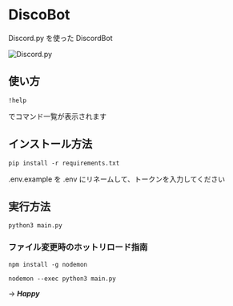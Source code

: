 # DiscoBot

Discord.py を使った DiscordBot

![Discord.py](https://img.shields.io/badge/Discord.py-2.3.2-blue)

## 使い方

`!help`

でコマンド一覧が表示されます

## インストール方法

`pip install -r requirements.txt`

.env.example を .env にリネームして、トークンを入力してください

## 実行方法

`python3 main.py`

### ファイル変更時のホットリロード指南

`npm install -g nodemon`

`nodemon --exec python3 main.py`

-> **_Happy_**
